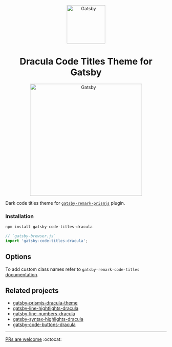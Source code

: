 <a href="https://gatsbyjs.org">
	<p align="center">
		<img alt="Gatsby" src="https://www.gatsbyjs.org/monogram.svg" width="120" />
	</p>
</a>

<h1 align="center">
	Dracula Code Titles Theme for Gatsby
</h1>

<a href="https://draculatheme.com">
	<p align="center">
		<img alt="Gatsby" src="https://draculatheme.com/assets/img/dracula.gif" width="350" />
	</p>
</a>

Dark code titles theme for [`gatsby-remark-prismjs`](https://www.gatsbyjs.org/packages/gatsby-remark-prismj) plugin.

### Installation

```bash
npm install gatsby-code-titles-dracula
```

```js
// `gatsby-browser.js`
import 'gatsby-code-titles-dracula';
```

## Options

To add custom class names refer to `gatsby-remark-code-titles` [documentation](https://github.com/DSchau/gatsby-remark-code-titles/).

## Related projects

* [gatsby-prismjs-dracula-theme](https://github.com/iamskok/gatsby-prismjs-dracula-theme)
* [gatsby-line-hightlights-dracula](https://github.com/iamskok/gatsby-line-hightlights-dracula)
* [gatsby-line-numbers-dracula](https://github.com/iamskok/gatsby-line-numbers-dracula)
* [gatsby-syntax-highlights-dracula](https://github.com/iamskok/gatsby-syntax-highlights-dracula)
* [gatsby-code-buttons-dracula](https://github.com/iamskok/gatsby-code-buttons-dracula)

---

[PRs are welcome](https://github.com/iamskok/gatsby-line-highlights-dracula/fork) :octocat:

